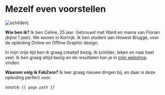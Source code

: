 # Mezelf even voorstellen

![schilderij]({{site.baseurl}}/assets.schilderij.jpg)

**Wie ben ik?** Ik ben Celine, 25 jaar. Getrouwd met Ward en mama van Florian _(bijna 1 jaar)_. We wonen in Kortrijk.
Ik ben student aan Howest Brugge, voor de opleiding Online en Offline Graphic design.

In mijn vrije tijd ben ik graag creatief bezig. Ik schilder, teken en naai heel veel. Ik ben graag altijd bezig en de resultaten kan je in [mijn webshop](www.ateliercelinel.com) vinden.


**Waarom volg ik FabZero?** Ik leer graag nieuwe dingen bij, en daar is deze opleiding perfect voor.

source: `{{ page.path }}`
